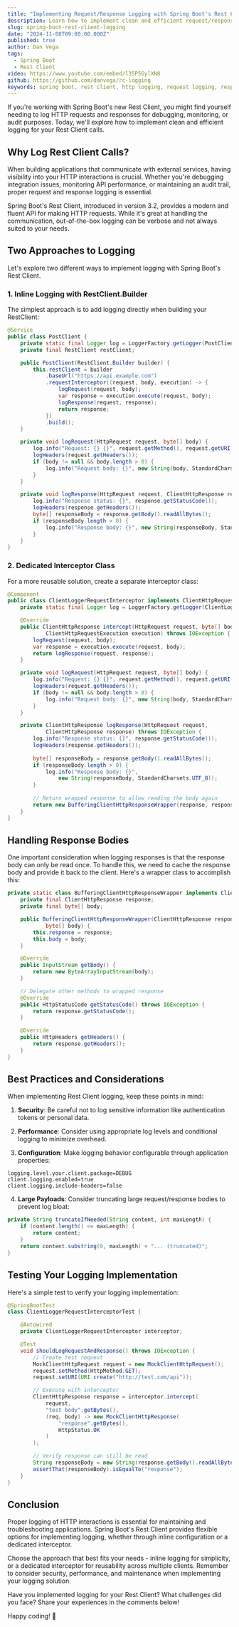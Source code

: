 ```yaml
---
title: "Implementing Request/Response Logging with Spring Boot's Rest Client"
description: Learn how to implement clean and efficient request/response logging for Spring Boot's Rest Client, including both inline and interceptor-based approaches.
slug: spring-boot-rest-client-logging
date: "2024-11-08T09:00:00.000Z"
published: true
author: Dan Vega
tags:
  - Spring Boot
  - Rest Client
video: https://www.youtube.com/embed/l35P5GylXN8
github: https://github.com/danvega/rc-logging
keywords: spring boot, rest client, http logging, request logging, response logging, spring framework, java, api logging, http interceptor
---
```


If you're working with Spring Boot's new Rest Client, you might find yourself needing to log HTTP requests and responses for debugging, monitoring, or audit purposes. Today, we'll explore how to implement clean and efficient logging for your Rest Client calls.

## Why Log Rest Client Calls?

When building applications that communicate with external services, having visibility into your HTTP interactions is crucial. Whether you're debugging integration issues, monitoring API performance, or maintaining an audit trail, proper request and response logging is essential.

Spring Boot's Rest Client, introduced in version 3.2, provides a modern and fluent API for making HTTP requests. While it's great at handling the communication, out-of-the-box logging can be verbose and not always suited to your needs.

## Two Approaches to Logging

Let's explore two different ways to implement logging with Spring Boot's Rest Client.

### 1. Inline Logging with RestClient.Builder

The simplest approach is to add logging directly when building your RestClient:

```java
@Service
public class PostClient {
    private static final Logger log = LoggerFactory.getLogger(PostClient.class);
    private final RestClient restClient;

    public PostClient(RestClient.Builder builder) {
        this.restClient = builder
            .baseUrl("https://api.example.com")
            .requestInterceptor((request, body, execution) -> {
                logRequest(request, body);
                var response = execution.execute(request, body);
                logResponse(request, response);
                return response;
            })
            .build();
    }

    private void logRequest(HttpRequest request, byte[] body) {
        log.info("Request: {} {}", request.getMethod(), request.getURI());
        logHeaders(request.getHeaders());
        if (body != null && body.length > 0) {
            log.info("Request body: {}", new String(body, StandardCharsets.UTF_8));
        }
    }

    private void logResponse(HttpRequest request, ClientHttpResponse response) throws IOException {
        log.info("Response status: {}", response.getStatusCode());
        logHeaders(response.getHeaders());
        byte[] responseBody = response.getBody().readAllBytes();
        if (responseBody.length > 0) {
            log.info("Response body: {}", new String(responseBody, StandardCharsets.UTF_8));
        }
    }
}
```

### 2. Dedicated Interceptor Class

For a more reusable solution, create a separate interceptor class:

```java
@Component
public class ClientLoggerRequestInterceptor implements ClientHttpRequestInterceptor {
    private static final Logger log = LoggerFactory.getLogger(ClientLoggerRequestInterceptor.class);

    @Override
    public ClientHttpResponse intercept(HttpRequest request, byte[] body, 
            ClientHttpRequestExecution execution) throws IOException {
        logRequest(request, body);
        var response = execution.execute(request, body);
        return logResponse(request, response);
    }

    private void logRequest(HttpRequest request, byte[] body) {
        log.info("Request: {} {}", request.getMethod(), request.getURI());
        logHeaders(request.getHeaders());
        if (body != null && body.length > 0) {
            log.info("Request body: {}", new String(body, StandardCharsets.UTF_8));
        }
    }

    private ClientHttpResponse logResponse(HttpRequest request, 
            ClientHttpResponse response) throws IOException {
        log.info("Response status: {}", response.getStatusCode());
        logHeaders(response.getHeaders());
        
        byte[] responseBody = response.getBody().readAllBytes();
        if (responseBody.length > 0) {
            log.info("Response body: {}", 
                new String(responseBody, StandardCharsets.UTF_8));
        }
        
        // Return wrapped response to allow reading the body again
        return new BufferingClientHttpResponseWrapper(response, responseBody);
    }
}
```

## Handling Response Bodies

One important consideration when logging responses is that the response body can only be read once. To handle this, we need to cache the response body and provide it back to the client. Here's a wrapper class to accomplish this:

```java
private static class BufferingClientHttpResponseWrapper implements ClientHttpResponse {
    private final ClientHttpResponse response;
    private final byte[] body;

    public BufferingClientHttpResponseWrapper(ClientHttpResponse response, 
            byte[] body) {
        this.response = response;
        this.body = body;
    }

    @Override
    public InputStream getBody() {
        return new ByteArrayInputStream(body);
    }

    // Delegate other methods to wrapped response
    @Override
    public HttpStatusCode getStatusCode() throws IOException {
        return response.getStatusCode();
    }

    @Override
    public HttpHeaders getHeaders() {
        return response.getHeaders();
    }
}
```

## Best Practices and Considerations

When implementing Rest Client logging, keep these points in mind:

1. **Security**: Be careful not to log sensitive information like authentication tokens or personal data.

2. **Performance**: Consider using appropriate log levels and conditional logging to minimize overhead.

3. **Configuration**: Make logging behavior configurable through application properties:

```properties
logging.level.your.client.package=DEBUG
client.logging.enabled=true
client.logging.include-headers=false
```

4. **Large Payloads**: Consider truncating large request/response bodies to prevent log bloat:

```java
private String truncateIfNeeded(String content, int maxLength) {
    if (content.length() <= maxLength) {
        return content;
    }
    return content.substring(0, maxLength) + "... (truncated)";
}
```

## Testing Your Logging Implementation

Here's a simple test to verify your logging implementation:

```java
@SpringBootTest
class ClientLoggerRequestInterceptorTest {

    @Autowired
    private ClientLoggerRequestInterceptor interceptor;

    @Test
    void shouldLogRequestAndResponse() throws IOException {
        // Create test request
        MockClientHttpRequest request = new MockClientHttpRequest();
        request.setMethod(HttpMethod.GET);
        request.setURI(URI.create("http://test.com/api"));

        // Execute with interceptor
        ClientHttpResponse response = interceptor.intercept(
            request, 
            "test body".getBytes(), 
            (req, body) -> new MockClientHttpResponse(
                "response".getBytes(), 
                HttpStatus.OK
            )
        );

        // Verify response can still be read
        String responseBody = new String(response.getBody().readAllBytes());
        assertThat(responseBody).isEqualTo("response");
    }
}
```

## Conclusion

Proper logging of HTTP interactions is essential for maintaining and troubleshooting applications. Spring Boot's Rest Client provides flexible options for implementing logging, whether through inline configuration or a dedicated interceptor.

Choose the approach that best fits your needs - inline logging for simplicity, or a dedicated interceptor for reusability across multiple clients. Remember to consider security, performance, and maintenance when implementing your logging solution.

Have you implemented logging for your Rest Client? What challenges did you face? Share your experiences in the comments below!

Happy coding! 🚀